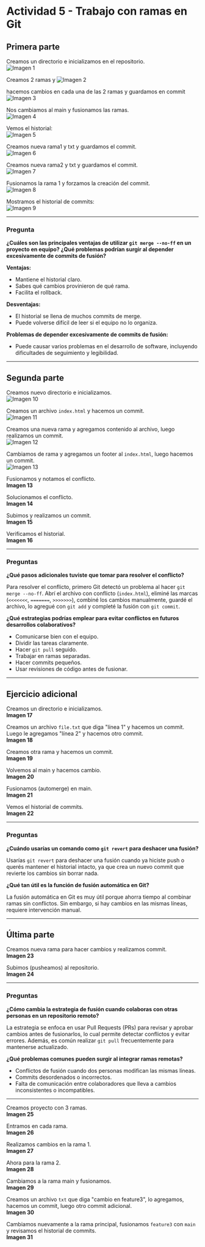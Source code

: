# Actividad 5 - Trabajo con ramas en Git

## Primera parte

Creamos un directorio e inicializamos en el repositorio.  
![Imagen 1](https://github.com/AriusJoel1/DesarrolloDeSoftware/blob/main/dirigida2/img/imagen1jpg)

Creamos 2 ramas y 
![Imagen 2](https://github.com/AriusJoel1/DesarrolloDeSoftware/blob/main/dirigida2/img/imagen2jpg)

hacemos cambios en cada una de las 2 ramas y guardamos en commit
![Imagen 3](https://github.com/AriusJoel1/DesarrolloDeSoftware/blob/main/dirigida3/img/imagen3jpg)

Nos cambiamos al main y fusionamos las ramas.  
![Imagen 4](https://github.com/AriusJoel1/DesarrolloDeSoftware/blob/main/dirigida4/img/imagen4jpg)

Vemos el historial:  
![Imagen 5](https://github.com/AriusJoel1/DesarrolloDeSoftware/blob/main/dirigida5/img/imagen5jpg)

Creamos nueva rama1 y txt y guardamos el commit.  
![Imagen 6](https://github.com/AriusJoel1/DesarrolloDeSoftware/blob/main/dirigida6/img/imagen6jpg)

Creamos nueva rama2 y txt y guardamos el commit.  
![Imagen 7](https://github.com/AriusJoel1/DesarrolloDeSoftware/blob/main/dirigida7/img/imagen7jpg)

Fusionamos la rama 1 y forzamos la creación del commit.  
![Imagen 8](https://github.com/AriusJoel1/DesarrolloDeSoftware/blob/main/dirigida5/img/imagen8jpg)

Mostramos el historial de commits:  
![Imagen 9](https://github.com/AriusJoel1/DesarrolloDeSoftware/blob/main/dirigida5/img/imagen9jpg)

---

### Pregunta

**¿Cuáles son las principales ventajas de utilizar `git merge --no-ff` en un proyecto en equipo? ¿Qué problemas podrían surgir al depender excesivamente de commits de fusión?**

**Ventajas:**
- Mantiene el historial claro.
- Sabes qué cambios provinieron de qué rama.
- Facilita el rollback.

**Desventajas:**
- El historial se llena de muchos commits de merge.
- Puede volverse difícil de leer si el equipo no lo organiza.

**Problemas de depender excesivamente de commits de fusión:**
- Puede causar varios problemas en el desarrollo de software, incluyendo dificultades de seguimiento y legibilidad.

---

## Segunda parte

Creamos nuevo directorio e inicializamos.  
![Imagen 10](https://github.com/AriusJoel1/DesarrolloDeSoftware/blob/main/dirigida5/img/imagen10jpg)


Creamos un archivo `index.html` y hacemos un commit.  
![Imagen 11](https://github.com/AriusJoel1/DesarrolloDeSoftware/blob/main/dirigida5/img/imagen11jpg)

Creamos una nueva rama y agregamos contenido al archivo, luego realizamos un commit.  
![Imagen 12](https://github.com/AriusJoel1/DesarrolloDeSoftware/blob/main/dirigida5/img/imagen12jpg)

Cambiamos de rama y agregamos un footer al `index.html`, luego hacemos un commit.  
![Imagen 13](https://github.com/AriusJoel1/DesarrolloDeSoftware/blob/main/dirigida5/img/imagen13jpg)

Fusionamos y notamos el conflicto.  
**Imagen 13**

Solucionamos el conflicto.  
**Imagen 14**

Subimos y realizamos un commit.  
**Imagen 15**

Verificamos el historial.  
**Imagen 16**

---

### Preguntas

**¿Qué pasos adicionales tuviste que tomar para resolver el conflicto?**

Para resolver el conflicto, primero Git detectó un problema al hacer `git merge --no-ff`. Abrí el archivo con conflicto (`index.html`), eliminé las marcas (`<<<<<<<`, `=======`, `>>>>>>>`), combiné los cambios manualmente, guardé el archivo, lo agregué con `git add` y completé la fusión con `git commit`.

**¿Qué estrategias podrías emplear para evitar conflictos en futuros desarrollos colaborativos?**

- Comunicarse bien con el equipo.
- Dividir las tareas claramente.
- Hacer `git pull` seguido.
- Trabajar en ramas separadas.
- Hacer commits pequeños.
- Usar revisiones de código antes de fusionar.

---

## Ejercicio adicional

Creamos un directorio e inicializamos.  
**Imagen 17**

Creamos un archivo `file.txt` que diga "línea 1" y hacemos un commit. Luego le agregamos "línea 2" y hacemos otro commit.  
**Imagen 18**

Creamos otra rama y hacemos un commit.  
**Imagen 19**

Volvemos al main y hacemos cambio.  
**Imagen 20**

Fusionamos (automerge) en main.  
**Imagen 21**

Vemos el historial de commits.  
**Imagen 22**

---

### Preguntas

**¿Cuándo usarías un comando como `git revert` para deshacer una fusión?**

Usarías `git revert` para deshacer una fusión cuando ya hiciste push o querés mantener el historial intacto, ya que crea un nuevo commit que revierte los cambios sin borrar nada.

**¿Qué tan útil es la función de fusión automática en Git?**

La fusión automática en Git es muy útil porque ahorra tiempo al combinar ramas sin conflictos. Sin embargo, si hay cambios en las mismas líneas, requiere intervención manual.

---

## Última parte

Creamos nueva rama para hacer cambios y realizamos commit.  
**Imagen 23**

Subimos (pusheamos) al repositorio.  
**Imagen 24**

---

### Preguntas

**¿Cómo cambia la estrategia de fusión cuando colaboras con otras personas en un repositorio remoto?**

La estrategia se enfoca en usar Pull Requests (PRs) para revisar y aprobar cambios antes de fusionarlos, lo cual permite detectar conflictos y evitar errores. Además, es común realizar `git pull` frecuentemente para mantenerse actualizado.

**¿Qué problemas comunes pueden surgir al integrar ramas remotas?**

- Conflictos de fusión cuando dos personas modifican las mismas líneas.
- Commits desordenados o incorrectos.
- Falta de comunicación entre colaboradores que lleva a cambios inconsistentes o incompatibles.

---

Creamos proyecto con 3 ramas.  
**Imagen 25**

Entramos en cada rama.  
**Imagen 26**

Realizamos cambios en la rama 1.  
**Imagen 27**

Ahora para la rama 2.  
**Imagen 28**

Cambiamos a la rama main y fusionamos.  
**Imagen 29**

Creamos un archivo `txt` que diga "cambio en feature3", lo agregamos, hacemos un commit, luego otro commit adicional.  
**Imagen 30**

Cambiamos nuevamente a la rama principal, fusionamos `feature3` con `main` y revisamos el historial de commits.  
**Imagen 31**
